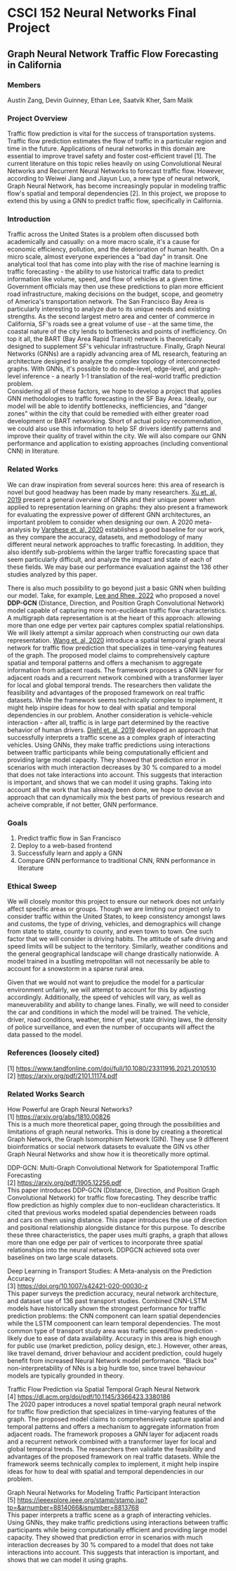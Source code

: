 # CSCI 152 Neural Networks Final Project
## Graph Neural Network Traffic Flow Forecasting in California

### Members
Austin Zang, Devin Guinney, Ethan Lee, Saatvik Kher, Sam Malik


### Project Overview
Traffic flow prediction is vital for the success of transportation systems. Traffic flow prediction estimates the flow of traffic in a particular region and time in the future. Applications of neural networks in this domain are essential to improve travel safety and foster cost-efficient travel [1]. The current literature on this topic relies heavily on using Convolutional Neural Networks and Recurrent Neural Networks to forecast traffic flow. However, according to Weiwei Jiang and Jiayun Luo, a new type of neural network, Graph Neural Network, has become increasingly popular in modeling traffic flow's spatial and temporal dependencies [2]. In this project, we propose to extend this by using a GNN to predict traffic flow, specifically in California.

### Introduction

Traffic across the United States is a problem often discussed both academically and casually: on a more macro scale, it's a cause for economic efficiency, pollution, and the deterioration of human health. On a micro scale, almost everyone experiences a "bad day" in transit.
One analytical tool that has come into play with the rise of machine learning is traffic forecasting - the ability to use historical traffic data to predict information like volume, speed, and flow of vehicles at a given time. Government officials may then use these predictions to plan more efficient road infrastructure, making decisions on the budget, scope, and geometry of America's transportation network.
The San Francisco Bay Area is particularly interesting to analyze due to its unique needs and existing strengths. As the second largest metro area and center of commerce in California, SF's roads see a great volume of use - at the same time, the coastal nature of the city lends to bottlenecks and points of inefficiency. On top it all, the BART (Bay Area Rapid Transit) network is theoretically designed to supplement SF's vehicular infrastructure. 
Finally, Graph Neural Networks (GNNs) are a rapidly advancing area of ML research, featuring an architecture designed to analyze the complex topology of interconnected graphs. With GNNs, it's possible to do node-level, edge-level, and graph-level inference - a nearly 1-1 translation of the real-world traffic prediction problem.  
Considering all of these factors, we hope to develop a project that applies GNN methodologies to traffic forecasting in the SF Bay Area. Ideally, our model will be able to identify bottlenecks, inefficiencies, and "danger zones" within the city that could be remedied with either greater road development or BART networking. Short of actual policy recommendation, we could also use this information to help SF drivers identify patterns and improve their quality of travel within the city. We will also compare our GNN performance and application to existing approaches (including conventional CNN) in literature.


### Related Works
We can draw inspiration from several sources here: this area of research is novel but good headway has been made by many researchers. <a href="https://arxiv.org/abs/1810.00826">Xu et. al, 2019</a> present a general overview of GNNs and their unique power when applied to representation learning on graphs: they also present a framework for evaluating the expressive power of different GNN architectures, an important problem to consider when designing our own. A 2020 meta-analysis by <a href="https://link.springer.com/article/10.1007/s42421-020-00030-z">Varghese et. al, 2020</a> establishes a good baseline for our work, as they compare the accuracy, datasets, and methodology of many different neural network approaches to traffic forecasting. In addition, they also identify sub-problems within the larger traffic forecasting space that seem particularly difficult, and analyze the impact and state of each of these fields. We may base our performance evaluation against the 136 other studies analyzed by this paper.

There is also much possibility to go beyond just a basic GNN when building our model. Take, for example, <a href="https://arxiv.org/pdf/1905.12256.pdf">Lee and Rhee, 2022</a> who proposed a novel <b>DDP-GCN</b> (Distance, Direction, and Position Graph Convolutional Network) model capable of capturing more non-euclidean traffic flow characteristics. A multigraph data representation is at the heart of this approach: allowing more than one edge per vertex pair captures complex spatial relationships. We will likely attempt a similar approach when constructing our own data representation.
<a href="https://dl.acm.org/doi/pdf/10.1145/3366423.3380186">Wang et. al, 2020</a> introduce a spatial temporal graph neural network for traffic flow prediction that specializes in time-varying features of the graph. The proposed model claims to comprehensively capture spatial and temporal patterns and offers a mechanism to aggregate information from adjacent roads. The framework proposes a GNN layer for adjacent roads and a recurrent network combined with a transformer layer for local and global temporal trends. The researchers then validate the feasibility and advantages of the proposed framework on real traffic datasets. While the framework seems technically complex to implement, it might help inspire ideas for how to deal with spatial and temporal dependencies in our problem.
Another consideration is vehicle-vehicle interaction - after all, traffic is in large part determined by the reactive behavior of human drivers. <a href="https://ieeexplore.ieee.org/stamp/stamp.jsp?tp=&arnumber=8814066&isnumber=8813768">Diehl et. al, 2019</a> developed an approach that successfully interprets a traffic scene as a complex graph of interacting vehicles. Using GNNs, they make traffic predictions using interactions between traffic participants while being computationally efficient and providing large model capacity. They showed that prediction error in scenarios with much interaction decreases by 30 % compared to a model that does not take interactions into account. This suggests that interaction is important, and shows that we can model it using graphs.
Taking into account all the work that has already been done, we hope to devise an approach that can dynamically mix the best parts of previous research and acheive comprable, if not better, GNN performance. 

### Goals
1. Predict traffic flow in San Francisco
2. Deploy to a web-based frontend 
3. Successfully learn and apply a GNN
4. Compare GNN performance to traditional CNN, RNN performance in literature 

### Ethical Sweep
We will closely monitor this project to ensure our network does not unfairly affect specific areas or groups. Though we are limiting our project only to consider traffic within the United States, to keep consistency amongst laws and customs, the type of driving, vehicles, and demographics will change from state to state, county to county, and even town to town. One such factor that we will consider is driving habits. The attitude of safe driving and speed limits will be subject to the territory. Similarly, weather conditions and the general geographical landscape will change drastically nationwide. A model trained in a bustling metropolitan will not necessarily be able to account for a snowstorm in a sparse rural area. 

Given that we would not want to prejudice the model for a particular environment unfairly, we will attempt to account for this by adjusting accordingly. Additionally, the speed of vehicles will vary, as well as maneuverability and ability to change lanes. Finally, we will need to consider the car and conditions in which the model will be trained. The vehicle, driver, road conditions, weather, time of year, state driving laws, the density of police surveillance, and even the number of occupants will affect the data passed to the model. 


### References (loosely cited)
[1] https://www.tandfonline.com/doi/full/10.1080/23311916.2021.2010510 <br/>
[2] https://arxiv.org/pdf/2101.11174.pdf

### Related Works Search
How Powerful are Graph Neural Networks? <br/>
[1] https://arxiv.org/abs/1810.00826 <br/>
This is a much more theoretical paper, going through the possibilities and limitations of graph neural networks. This is done by creating a theoretical Graph Network, the Graph Isomorphism Network (GIN). They use 9 different bioinformatics or social network datasets to evaluate the GIN vs other Graph Neural Networks and show how it is theoretically more optimal. <br/> 

DDP-GCN: Multi-Graph Convolutional Network for Spatiotemporal Traffic Forecasting <br/>
[2] https://arxiv.org/pdf/1905.12256.pdf <br/>
This paper introduces DDP-GCN (DIstance, Direction, and Position Graph Convolutional Network) for traffic flow forecasting. They describe traffic flow prediction as highly complex due to non-euclidean characteristics. It cited that previous works modeled spatial dependencies between roads and cars on them using distance. This paper introduces the use of direction and positional relationship alongside distance for this purpose. To describe these three characteristics, the paper uses multi graphs, a graph that allows more than one edge per pair of vertices to incorporate three spatial relationships into the neural network. DDPGCN achieved sota over baselines on two large scale datasets. 

Deep Learning in Transport Studies: A Meta-analysis on the Prediction Accuracy <br/>
[3] https://doi.org/10.1007/s42421-020-00030-z <br/>
This paper surveys the prediction accuracy, neural network architecture, and dataset use of 136 past transport studies. Combined CNN-LSTM models have historically shown the strongest performance for traffic prediction problems: the CNN component can learn spatial dependencies while the LSTM compoonent can learn temporal dependencies. The most common type of transport study area was traffic speed/flow prediction - likely due to ease of data availability. Accuracy in this area is high enough for public use (market prediction, policy design, etc.). However, other areas, like travel demand, driver behaviour and accident prediction, could hugely benefit from increased Neural Network model performance. "Black box" non-interpretability of NNs is a big hurdle too, since travel behaviour models are typically grounded in theory.

Traffic Flow Prediction via Spatial Temporal Graph Neural Network <br/>
[4] https://dl.acm.org/doi/pdf/10.1145/3366423.3380186 <br/>
The 2020 paper introduces a novel spatial temporal graph neural network for traffic flow prediction that specializes in time-varying features of the graph. The proposed model claims to comprehensively capture spatial and temporal patterns and offers a mechanism to aggregate information from adjacent roads. The framework proposes a GNN layer for adjacent roads and a recurrent network combined with a transformer layer for local and global temporal trends. The researchers then validate the feasibility and advantages of the proposed framework on real traffic datasets. While the framework seems technically complex to implement, it might help inspire ideas for how to deal with spatial and temporal dependencies in our problem. 

Graph Neural Networks for Modeling Traffic Participant Interaction <br/>
[5] https://ieeexplore.ieee.org/stamp/stamp.jsp?tp=&arnumber=8814066&isnumber=8813768 <br/>
This paper interprets a traffic scene as a graph of interacting vehicles. Using GNNs, they make traffic predictions using interactions between traffic participants while being computationally efficient and providing large model capacity. They showed that prediction error in scenarios with much interaction decreases by 30 % compared to a model that does not take interactions into account. This suggests that interaction is important, and shows that we can model it using graphs. 


